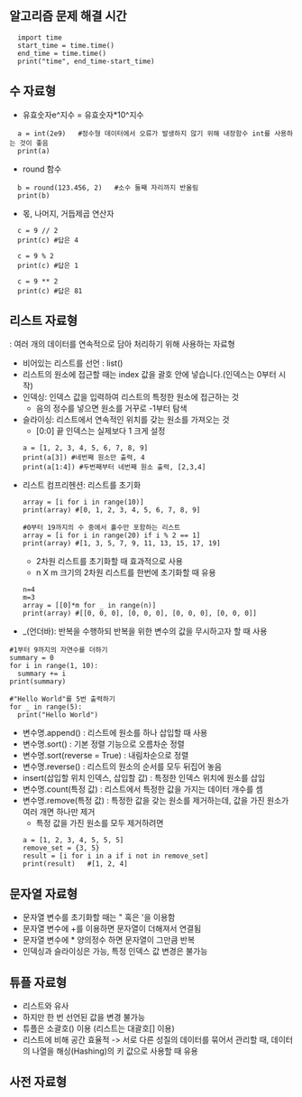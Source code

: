## 알고리즘 문제 해결 시간 

```
  import time
  start_time = time.time()
  end_time = time.time()
  print("time", end_time-start_time)
  ```
  

## 수 자료형
- 유효숫자e^지수 = 유효숫자*10^지수

```
  a = int(2e9)   #정수형 데이터에서 오류가 발생하지 않기 위해 내장함수 int를 사용하는 것이 좋음
  print(a)
  ```
  
- round 함수
  
```
  b = round(123.456, 2)   #소수 둘째 자리까지 반올림
  print(b)
```

- 몫, 나머지, 거듭제곱 연산자

```
  c = 9 // 2
  print(c) #답은 4

  c = 9 % 2
  print(c) #답은 1

  c = 9 ** 2
  print(c) #답은 81
```


## 리스트 자료형
: 여러 개의 데이터를 연속적으로 담아 처리하기 위해 사용하는 자료형

- 비어있는 리스트를 선언 : list()
- 리스트의 원소에 접근할 때는 index 값을 괄호 안에 넣습니다.(인덱스는 0부터 시작)
- 인덱싱: 인덱스 값을 입력하여 리스트의 특정한 원소에 접근하는 것
  - 음의 정수를 넣으면 원소를 거꾸로 -1부터 탐색
- 슬라이싱: 리스트에서 연속적인 위치를 갖는 원소를 가져오는 것
  - [0:0] 끝 인덱스는 실제보다 1 크게 설정
  ```
  a = [1, 2, 3, 4, 5, 6, 7, 8, 9]
  print(a[3]) #네번째 원소만 출력, 4
  print(a[1:4]) #두번째부터 네번째 원소 출력, [2,3,4]
  ```
- 리스트 컴프리헨션: 리스트를 초기화
  ```
  array = [i for i in range(10)]
  print(array) #[0, 1, 2, 3, 4, 5, 6, 7, 8, 9]

  #0부터 19까지의 수 중에서 홀수만 포함하는 리스트
  array = [i for i in range(20) if i % 2 == 1]
  print(array) #[1, 3, 5, 7, 9, 11, 13, 15, 17, 19]
  ```
  - 2차원 리스트를 초기화할 때 효과적으로 사용
  - n X m 크기의 2차원 리스트를 한번에 초기화할 때 유용
  ```
  n=4
  m=3
  array = [[0]*m for _ in range(n)]
  print(array) #[[0, 0, 0], [0, 0, 0], [0, 0, 0], [0, 0, 0]]
  ```
- _(언더바): 반복을 수행하되 반복을 위한 변수의 값을 무시하고자 할 때 사용
```
#1부터 9까지의 자연수를 더하기
summary = 0
for i in range(1, 10):
  summary += i
print(summary)

#"Hello World"를 5번 출력하기
for _ in range(5):
  print("Hello World")
```
- 변수명.append() : 리스트에 원소를 하나 삽입할 때 사용
- 변수명.sort() : 기본 정렬 기능으로 오름차순 정렬
- 변수명.sort(reverse = True) : 내림차순으로 정렬
- 변수명.reverse() : 리스트의 원소의 순서를 모두 뒤집어 놓음
- insert(삽입할 위치 인덱스, 삽입할 값) : 특정한 인덱스 위치에 원소를 삽입
- 변수명.count(특정 값) : 리스트에서 특정한 값을 가지는 데이터 개수를 셈
- 변수명.remove(특정 값) : 특정한 값을 갖는 원소를 제거하는데, 값을 가진 원소가 여러 개면 하나만 제거
  - 특정 값을 가진 원소를 모두 제거하려면
  ```
  a = [1, 2, 3, 4, 5, 5, 5]
  remove_set = {3, 5}
  result = [i for i in a if i not in remove_set]
  print(result)   #[1, 2, 4]
  ```


## 문자열 자료형
- 문자열 변수를 초기화할 때는 " 혹은 '을 이용함
- 문자열 변수에 +를 이용하면 문자열이 더해져서 연결됨
- 문자열 변수에 * 양의정수 하면 문자열이 그만큼 반복
- 인덱싱과 슬라이싱은 가능, 특정 인덱스 값 변경은 불가능


## 튜플 자료형
- 리스트와 유사
- 하지만 한 번 선언된 값을 변경 불가능
- 튜플은 소괄호() 이용 (리스트는 대괄호[] 이용)
- 리스트에 비해 공간 효율적
-> 서로 다른 성질의 데이터를 묶어서 관리할 때, 데이터의 나열을 해싱(Hashing)의 키 값으로 사용할 때 유용


## 사전 자료형
